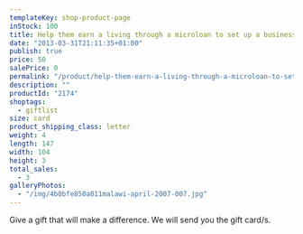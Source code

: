 ```yaml
---
templateKey: shop-product-page
inStock: 100
title: Help them earn a living through a microloan to set up a business
date: "2013-03-31T21:11:35+01:00"
publish: true
price: 50
salePrice: 0
permalink: "/product/help-them-earn-a-living-through-a-microloan-to-set-up-a-business"
description: ""
productId: "2174"
shoptags:
  - giftlist
size: card
product_shipping_class: letter
weight: 4
length: 147
width: 104
height: 3
total_sales:
  - 3
galleryPhotos:
  - "/img/4b0bfe850a011malawi-april-2007-007.jpg"
---
```


Give a gift that will make a difference. We will send you the gift card/s.
